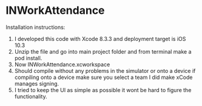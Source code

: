 # INWorkAttendance

Installation instructions:

1. I developed this code with Xcode 8.3.3 and deployment target is iOS 10.3
2. Unzip the file and go into main project folder and from terminal make a pod install.
3. Now INWorkAttendance.xcworkspace
4. Should compile without any problems in the simulator or onto a device if compiling onto a device make sure you select a team I did make xCode manages signing.
5. I tried to keep the UI as simple as possible it wont be hard to figure the functionality.
